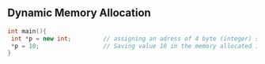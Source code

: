##  Dynamic Memory Allocation
```cpp
int main(){
 int *p = new int;         // assigning an adress of 4 byte (integer) space in heap memory. Pointer p has the address.
 *p = 10;                  // Saving value 10 in the memory allocated in heap using pointer dereference.
}
 ```
